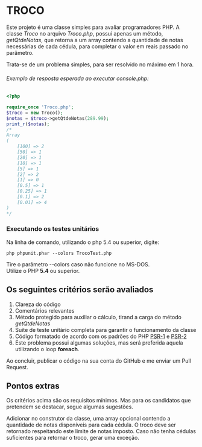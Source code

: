 # TROCO

Este projeto é uma classe simples para avaliar programadores PHP.
A classe *Troco* no arquivo *Troco.php*, possui apenas um método, *getQtdeNotas*,
que retorna a um array contendo a quantidade de notas necessárias de cada cédula, para completar o valor em reais passado no parâmetro.

Trata-se de um problema simples, para ser resolvido no máximo em 1 hora.

###### Exemplo de resposta esperada ao executar console.php:

```PHP
<?php

require_once 'Troco.php';
$troco = new Troco();
$notas = $troco->getQtdeNotas(289.99);
print_r($notas);
/*
Array
(
    [100] => 2
    [50] => 1
    [20] => 1
    [10] => 1
    [5] => 1
    [2] => 2
    [1] => 0
    [0.5] => 1
    [0.25] => 1
    [0.1] => 2
    [0.01] => 4
)
*/
```

### Executando os testes unitários

Na linha de comando, utilizando o php 5.4 ou superior, digite:

`php phpunit.phar --colors TrocoTest.php`

Tire o parâmetro --colors caso não funcione no MS-DOS.  
Utilize o PHP **5.4** ou superior.

## Os seguintes critérios serão avaliados

1. Clareza do código
2. Comentários relevantes
3. Método protegido para auxiliar o cálculo, tirand a carga do método *getQtdeNotas*
4. Suite de teste unitário completa para garantir o funcionamento da classe
5. Código formatado de acordo com os padrões do PHP [PSR-1](https://github.com/php-fig/fig-standards/blob/master/accepted/PSR-1-basic-coding-standard.md) e [PSR-2](https://github.com/php-fig/fig-standards/blob/master/accepted/PSR-2-coding-style-guide.md)
6. Este problema possui algumas soluções, mas será preferida aquela utilizando o loop **foreach**.

Ao concluir, publicar o código na sua conta do GitHub e me enviar um Pull Request.

## Pontos extras

Os critérios acima são os requisitos mínimos. Mas para os candidatos que pretendem se destacar, segue algumas sugestões.

Adicionar no construtor da classe, uma array opcional contendo a quantidade de notas disponíveis para cada cédula. O troco deve ser retornado respeitando este limite de notas imposto. Caso não tenha cédulas suficientes para retornar o troco, gerar uma exceção.
